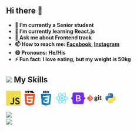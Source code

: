 ## Hi there 👋

- **🔭 I’m currently a Senior student**
- **🌱 I’m currently learning React.js**
- **💬 Ask me about Frontend track**
- **📫 How to reach me: [Facebook](https://www.facebook.com/kyrillosbondok), [Instagram](https://www.instagram.com/kyrillos_bondok/)**
- **😄 Pronouns: He/His**
- **⚡ Fun fact: I love eating, but my weight is 50kg**


## <img src="https://media.giphy.com/media/WUlplcMpOCEmTGBtBW/giphy.gif" width="50"> My Skills

<div>

<code><img height="40" src="https://raw.githubusercontent.com/github/explore/80688e429a7d4ef2fca1e82350fe8e3517d3494d/topics/javascript/javascript.png"></code>
<code><img height="40" src="https://raw.githubusercontent.com/github/explore/80688e429a7d4ef2fca1e82350fe8e3517d3494d/topics/html/html.png"></code>
<code><img height="40" src="https://raw.githubusercontent.com/github/explore/80688e429a7d4ef2fca1e82350fe8e3517d3494d/topics/css/css.png"></code>
<code><img height="40" src="https://raw.githubusercontent.com/github/explore/80688e429a7d4ef2fca1e82350fe8e3517d3494d/topics/react/react.png"></code>
<code><img src="https://raw.githubusercontent.com/devicons/devicon/master/icons/bootstrap/bootstrap-plain.svg" alt="bootstrap" width="40" height="40" /></code>
<code><img height="40" src="https://raw.githubusercontent.com/github/explore/80688e429a7d4ef2fca1e82350fe8e3517d3494d/topics/git/git.png"></code>
<code><img height="40" src="https://raw.githubusercontent.com/github/explore/80688e429a7d4ef2fca1e82350fe8e3517d3494d/topics/python/python.png"></code>

</div>

<img src="https://github-readme-stats.vercel.app/api/top-langs/?username=Bondok6&layout=compact&theme=radical"/> <br>
<img src="https://github-readme-stats.vercel.app/api?username=Bondok6&show_icons=true&theme=radical&hide=contribs,prs"/>

